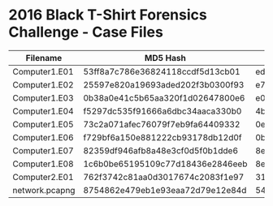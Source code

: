 # 2016 Black T-Shirt Forensics Challenge - Case Files

| Filename  | MD5 Hash | SHA256 Hash |
| ------------- | ------------- | ------------- |
| Computer1.E01  | 53ff8a7c786e36824118ccdf5d13cb01  | edddedc6ad2e67067e97b0ae7661b67dd8b4601bf405cf3b54c6b90a928c4d72  | 
| Computer1.E02  | 25597e820a19693aded202f3b0300f93  | e7b2879cf143b31e831e22952c25b710f47cf695f0d4f3418be4b9f9694e3d27  | 
| Computer1.E03  | 0b38a0e41c5b65aa320f1d02647800e6  | e089e3591aa8384d51998af7c0d35eba0739d23e1a7a224da982f99fd7f38874  | 
| Computer1.E04  | f5297dc535f91666a6dbc34aaca330b0  | 4b2684fcfb75dc34368b43b587b3a58e6fcd6abd46fc340c1b5935142b4ac489  | 
| Computer1.E05  | 73c2a071afec76079f7eb9fa64409332  | 0eb9f6c440eecf07b2b6de3aa1c32e179d0d5df1dabedfe7b5bda3303cfd264e  | 
| Computer1.E06  | f729bf6a150e881222cb93178db12d0f  | 0b37a8a76415cd6df42fc30b0a62e2ef44058fc30a9b2e6191060309c5f31824  | 
| Computer1.E07  | 82359df946afb8a48e3cf0d5f0b1dde6  | 8e9b2cd02ebe8586ccb3ce0aad0a8e54be653fd997e6e9fa1b666a51afc5f92f  | 
| Computer1.E08  | 1c6b0be65195109c77d18436e2846eeb  | 8e9b2cd02ebe8586ccb3ce0aad0a8e54be653fd997e6e9fa1b666a51afc5f92f  | 
| Computer2.E01  | 762f3742c81aa0d3017674c2083f1e97  | 3199fe6dfad2944e3a9fabc3f8b539e9ce4a2a99e8139b621c78d6b552c7db02  | 
| network.pcapng  | 8754862e479eb1e93eaa72d79e12e84d  | 54bf044b2ca3d00d8c4654fc496b4a873b4a8d8877c3c5e4539fa625ea69c956  |
